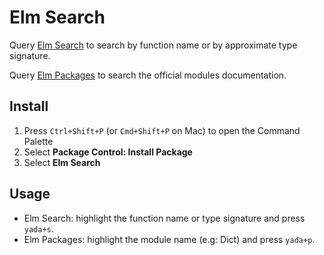 # Elm Search #

Query [Elm Search](https://klaftertief.github.io/elm-search/) to search by function name or by approximate type signature.

Query [Elm Packages](https://package.elm-lang.org/) to search the official modules documentation.

## Install ##

1. Press `Ctrl+Shift+P` (or `Cmd+Shift+P` on Mac) to open the Command Palette
2. Select **Package Control: Install Package**
3. Select **Elm Search**

## Usage ##

- Elm Search: highlight the function name or type signature and press `yada+s`.
- Elm Packages: highlight the module name (e.g: Dict) and press `yada+p`.
